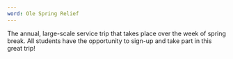 ```yaml
---
word: Ole Spring Relief
---
```


The annual, large-scale service trip that takes place over the week of spring break. All students have the opportunity to sign-up and take part in this great trip!
